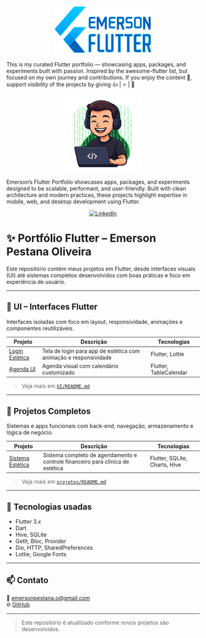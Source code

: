 <p align="center">
  <img src="assets/portifolio_logo.png" alt="Portfólio Logo" width="50%"/>
</p>


This is my curated Flutter portfolio — showcasing apps, packages, and experiments built with passion. Inspired by the awesome-flutter list, but focused on my own journey and contributions. If you enjoy the content 📖, support visibility of the projects by giving 👍 | ⭐ | 👏

<p align="center">
  <img src="assets/avatar.png" alt="Avatar" width="200"/>
</p>


Emerson’s Flutter Portfolio showcases apps, packages, and experiments designed to be scalable, performant, and user-friendly. Built with clean architecture and modern practices, these projects highlight expertise in mobile, web, and desktop development using Flutter.

<p align="center">
  <a href="https://www.linkedin.com/in/emerson-pestana-2b27a919b/">
    <img src="https://img.shields.io/badge/LinkedIn-0077B5?style=for-the-badge&logo=linkedin&logoColor=white" alt="LinkedIn"/>
  </a>
</p>

# ✨ Portfólio Flutter – Emerson Pestana Oliveira

Este repositório contém meus projetos em Flutter, desde interfaces visuais (UI) até sistemas completos desenvolvidos com boas práticas e foco em experiência de usuário.

---

## 🎨 UI – Interfaces Flutter

Interfaces isoladas com foco em layout, responsividade, animações e componentes reutilizáveis.

| Projeto | Descrição | Tecnologias |
|--------|-----------|-------------|
| [Login Estética](UI/login_estetica) | Tela de login para app de estética com animação e responsividade | Flutter, Lottie |
| [Agenda UI](UI/agenda_ui) | Agenda visual com calendário customizado | Flutter, TableCalendar |

> Veja mais em [`UI/README.md`](UI/README.md)

---

## 🧩 Projetos Completos

Sistemas e apps funcionais com back-end, navegação, armazenamento e lógica de negócio.

| Projeto | Descrição | Tecnologias |
|--------|-----------|-------------|
| [Sistema Estética](projetos/sistema_estetica) | Sistema completo de agendamento e controle financeiro para clínica de estética | Flutter, SQLite, Charts, Hive |

> Veja mais em [`projetos/README.md`](projetos/README.md)

---

## 📌 Tecnologias usadas

- Flutter 3.x
- Dart
- Hive, SQLite
- GetIt, Bloc, Provider
- Dio, HTTP, SharedPreferences
- Lottie, Google Fonts

---

## 📫 Contato

📧 emersonpestana.o@gmail.com  
🌐 [GitHub](https://github.com/EmersonPestanaOliveira)

---

> Este repositório é atualizado conforme novos projetos são desenvolvidos.
